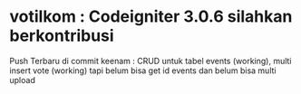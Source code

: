 # votilkom : Codeigniter 3.0.6 silahkan berkontribusi
Push Terbaru di commit keenam : CRUD untuk tabel events (working), multi insert vote (working) tapi belum bisa get id events dan belum bisa multi upload
